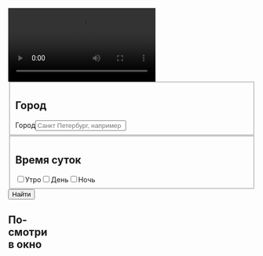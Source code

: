 <meta charset="UTF-8">

<meta http-equiv="X-UA-Compatible" content="IE=edge">

<meta name="viewport" content="width=device-width, initial-scale=1.0">

<title>Посмотри в окно</title>

<link rel="stylesheet" href="./fonts/fonts.css">

<link rel="stylesheet" href="./styles/style.css">

<link rel="stylesheet" href="./styles/preloader.css">

<link rel="stylesheet" href="./styles/error.css">

<main class="content"><section class="result"><div class="result__video-container"><video src="" controls="" class="result__video" poster=""></video></div><form class="search-form"><fieldset class="search-form__fieldset"><h2 class="search-form__fieldset-title">Город</h2><label class="search-form__label"><span class="search-form__label-text visually-hidden">Город</span><input type="text" placeholder="Санкт Петербург, например" name="city" class="search-form__textfield"></label></fieldset><fieldset class="search-form__fieldset"><h2 class="search-form__fieldset-title">Время суток</h2><div class="search-form__checkbox-list"><label class="search-form__label"><input type="checkbox" name="time" value="morning" class="search-form__checkbox visually-hidden"><span class="search-form__pseudo-checkbox"></span><span class="search-form__label-text">Утро</span></label><label class="search-form__label"><input type="checkbox" name="time" value="afternoon" class="search-form__checkbox visually-hidden"><span class="search-form__pseudo-checkbox"></span><span class="search-form__label-text">День</span></label><label class="search-form__label"><input type="checkbox" name="time" value="night" class="search-form__checkbox visually-hidden"><span class="search-form__pseudo-checkbox"></span><span class="search-form__label-text">Ночь</span></label></div></fieldset><button type="submit" class="button search-form__submit-button"> Найти </button></form></section><section class="content__details"><h1 class="title"><span class="content__accent">По-</span><br>смотри<br>в окно </h1><div class="content__list-container"><ul class="content__list"><!-- ЗДЕСЬ ОКАЖУТСЯ ТЕМПЛЕЙТЫ КАРТОЧЕК --></ul></div></section></main>

<!-- ТЕМПЛЕЙТЫ -->

<template class="preloader-template">
      <div class="preloader">
        <div class="preloader-chasing-squares">
          <div class="square"></div>
          <div class="square"></div>
          <div class="square"></div>
          <div class="square"></div>
        </div>
      </div>
    </template>

<template class="cards-list-item-template">
      <li class="content__list-item">
        <a href="#0" class="content__card-link">
          <article class="content__video-card">
            <div class="content__video-card-description-container">
              <h2 class="content__video-card-title"></h2>
              <p class="content__video-card-description"></p>
            </div>
            <img src="" alt="" class="content__video-card-thumbnail">
          </article>
        </a>
      </li>
    </template>

<template class="more-button-template">
      <button class="button more-button">Показать еще</button>
    </template>

<template class="error-template">
      <div class="error">
        <h2 class="error__title">Из этого города нет видео :(</h2>
      </div>
    </template>

<script src="./scripts/script.js"></script>

